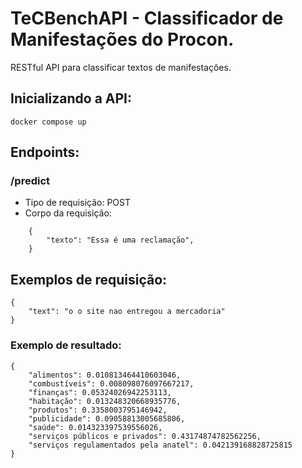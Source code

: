 # TeCBenchAPI - Classificador de Manifestações do Procon.

RESTful API para classificar textos de manifestações.

## Inicializando a API:
```
docker compose up
```
    

## Endpoints:

### /predict

* Tipo de requisição: POST
* Corpo da requisição:

```
    {
        "texto": "Essa é uma reclamação",
    }
```
## Exemplos de requisição:
```
{
    "text": "o o site nao entregou a mercadoria"
}
```

### Exemplo de resultado:
```
{
    "alimentos": 0.010813464410603046,
    "combustíveis": 0.008098076097667217,
    "finanças": 0.05324026942253113,
    "habitação": 0.013248320668935776,
    "produtos": 0.3358003795146942,
    "publicidade": 0.09058813005685806,
    "saúde": 0.014323397539556026,
    "serviços públicos e privados": 0.43174874782562256,
    "serviços regulamentados pela anatel": 0.042139168828725815
}
```

